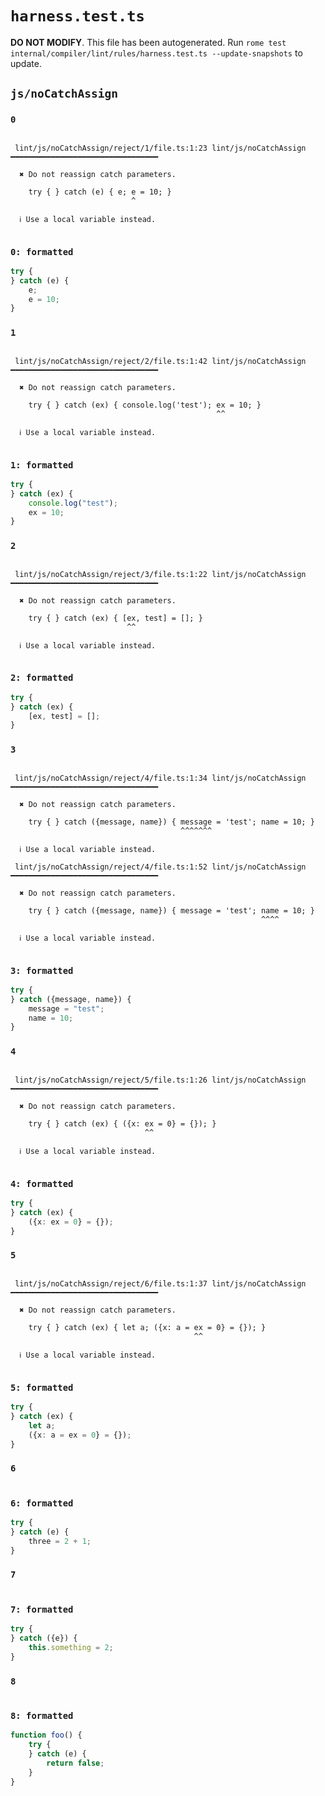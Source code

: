 # `harness.test.ts`

**DO NOT MODIFY**. This file has been autogenerated. Run `rome test internal/compiler/lint/rules/harness.test.ts --update-snapshots` to update.

## `js/noCatchAssign`

### `0`

```

 lint/js/noCatchAssign/reject/1/file.ts:1:23 lint/js/noCatchAssign ━━━━━━━━━━━━━━━━━━━━━━━━━━━━━━━━━

  ✖ Do not reassign catch parameters.

    try { } catch (e) { e; e = 10; }
                           ^

  ℹ Use a local variable instead.


```

### `0: formatted`

```ts
try {
} catch (e) {
	e;
	e = 10;
}

```

### `1`

```

 lint/js/noCatchAssign/reject/2/file.ts:1:42 lint/js/noCatchAssign ━━━━━━━━━━━━━━━━━━━━━━━━━━━━━━━━━

  ✖ Do not reassign catch parameters.

    try { } catch (ex) { console.log('test'); ex = 10; }
                                              ^^

  ℹ Use a local variable instead.


```

### `1: formatted`

```ts
try {
} catch (ex) {
	console.log("test");
	ex = 10;
}

```

### `2`

```

 lint/js/noCatchAssign/reject/3/file.ts:1:22 lint/js/noCatchAssign ━━━━━━━━━━━━━━━━━━━━━━━━━━━━━━━━━

  ✖ Do not reassign catch parameters.

    try { } catch (ex) { [ex, test] = []; }
                          ^^

  ℹ Use a local variable instead.


```

### `2: formatted`

```ts
try {
} catch (ex) {
	[ex, test] = [];
}

```

### `3`

```

 lint/js/noCatchAssign/reject/4/file.ts:1:34 lint/js/noCatchAssign ━━━━━━━━━━━━━━━━━━━━━━━━━━━━━━━━━

  ✖ Do not reassign catch parameters.

    try { } catch ({message, name}) { message = 'test'; name = 10; }
                                      ^^^^^^^

  ℹ Use a local variable instead.

 lint/js/noCatchAssign/reject/4/file.ts:1:52 lint/js/noCatchAssign ━━━━━━━━━━━━━━━━━━━━━━━━━━━━━━━━━

  ✖ Do not reassign catch parameters.

    try { } catch ({message, name}) { message = 'test'; name = 10; }
                                                        ^^^^

  ℹ Use a local variable instead.


```

### `3: formatted`

```ts
try {
} catch ({message, name}) {
	message = "test";
	name = 10;
}

```

### `4`

```

 lint/js/noCatchAssign/reject/5/file.ts:1:26 lint/js/noCatchAssign ━━━━━━━━━━━━━━━━━━━━━━━━━━━━━━━━━

  ✖ Do not reassign catch parameters.

    try { } catch (ex) { ({x: ex = 0} = {}); }
                              ^^

  ℹ Use a local variable instead.


```

### `4: formatted`

```ts
try {
} catch (ex) {
	({x: ex = 0} = {});
}

```

### `5`

```

 lint/js/noCatchAssign/reject/6/file.ts:1:37 lint/js/noCatchAssign ━━━━━━━━━━━━━━━━━━━━━━━━━━━━━━━━━

  ✖ Do not reassign catch parameters.

    try { } catch (ex) { let a; ({x: a = ex = 0} = {}); }
                                         ^^

  ℹ Use a local variable instead.


```

### `5: formatted`

```ts
try {
} catch (ex) {
	let a;
	({x: a = ex = 0} = {});
}

```

### `6`

```

```

### `6: formatted`

```ts
try {
} catch (e) {
	three = 2 + 1;
}

```

### `7`

```

```

### `7: formatted`

```ts
try {
} catch ({e}) {
	this.something = 2;
}

```

### `8`

```

```

### `8: formatted`

```ts
function foo() {
	try {
	} catch (e) {
		return false;
	}
}

```
